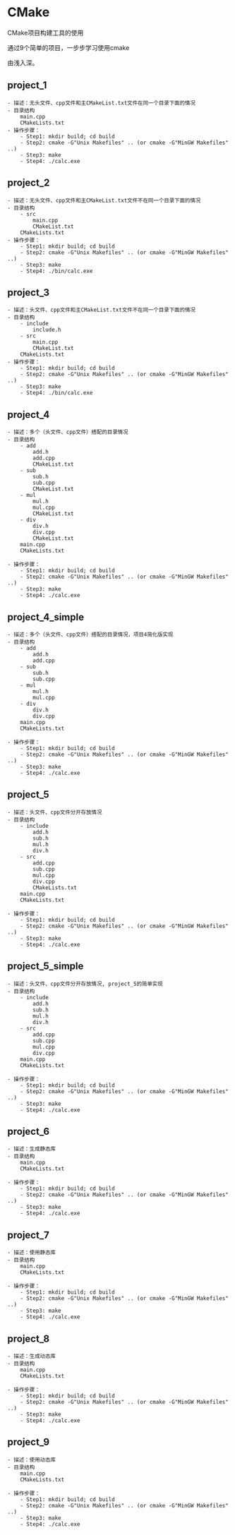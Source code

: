 # CMake
CMake项目构建工具的使用

通过9个简单的项目，一步步学习使用cmake

由浅入深。

## project_1
    - 描述：无头文件、cpp文件和主CMakeList.txt文件在同一个目录下面的情况
    - 目录结构
        main.cpp
        CMakeLists.txt
    - 操作步骤：
        - Step1: mkdir build; cd build
        - Step2: cmake -G"Unix Makefiles" .. (or cmake -G"MinGW Makefiles" ..)
        - Step3: make
        - Step4: ./calc.exe

## project_2
    - 描述：无头文件、cpp文件和主CMakeList.txt文件不在同一个目录下面的情况
    - 目录结构
        - src
            main.cpp
            CMakeList.txt
        CMakeLists.txt
    - 操作步骤：
        - Step1: mkdir build; cd build
        - Step2: cmake -G"Unix Makefiles" .. (or cmake -G"MinGW Makefiles" ..)
        - Step3: make
        - Step4: ./bin/calc.exe

## project_3
    - 描述：头文件、cpp文件和主CMakeList.txt文件不在同一个目录下面的情况
    - 目录结构
        - include
            include.h
        - src
            main.cpp
            CMakeList.txt
        CMakeLists.txt
    - 操作步骤：
        - Step1: mkdir build; cd build
        - Step2: cmake -G"Unix Makefiles" .. (or cmake -G"MinGW Makefiles" ..)
        - Step3: make
        - Step4: ./bin/calc.exe

## project_4
    - 描述：多个（头文件、cpp文件）搭配的目录情况
    - 目录结构
        - add
            add.h
            add.cpp
            CMakeList.txt
        - sub
            sub.h
            sub.cpp
            CMakeList.txt
        - mul
            mul.h
            mul.cpp
            CMakeList.txt
        - div
            div.h
            div.cpp
            CMakeList.txt
        main.cpp
        CMakeLists.txt

    - 操作步骤：
        - Step1: mkdir build; cd build
        - Step2: cmake -G"Unix Makefiles" .. (or cmake -G"MinGW Makefiles" ..)
        - Step3: make
        - Step4: ./calc.exe

## project_4_simple
    - 描述：多个（头文件、cpp文件）搭配的目录情况，项目4简化版实现
    - 目录结构
        - add
            add.h
            add.cpp
        - sub
            sub.h
            sub.cpp
        - mul
            mul.h
            mul.cpp
        - div
            div.h
            div.cpp
        main.cpp
        CMakeLists.txt

    - 操作步骤：
        - Step1: mkdir build; cd build
        - Step2: cmake -G"Unix Makefiles" .. (or cmake -G"MinGW Makefiles" ..)
        - Step3: make
        - Step4: ./calc.exe

## project_5
    - 描述：头文件、cpp文件分开存放情况
    - 目录结构
        - include
            add.h
            sub.h
            mul.h
            div.h
        - src
            add.cpp
            sub.cpp
            mul.cpp
            div.cpp
            CMakeLists.txt
        main.cpp
        CMakeLists.txt

    - 操作步骤：
        - Step1: mkdir build; cd build
        - Step2: cmake -G"Unix Makefiles" .. (or cmake -G"MinGW Makefiles" ..)
        - Step3: make
        - Step4: ./calc.exe

## project_5_simple
    - 描述：头文件、cpp文件分开存放情况, project_5的简单实现
    - 目录结构
        - include
            add.h
            sub.h
            mul.h
            div.h
        - src
            add.cpp
            sub.cpp
            mul.cpp
            div.cpp
        main.cpp
        CMakeLists.txt

    - 操作步骤：
        - Step1: mkdir build; cd build
        - Step2: cmake -G"Unix Makefiles" .. (or cmake -G"MinGW Makefiles" ..)
        - Step3: make
        - Step4: ./calc.exe

## project_6
    - 描述：生成静态库
    - 目录结构
        main.cpp
        CMakeLists.txt

    - 操作步骤：
        - Step1: mkdir build; cd build
        - Step2: cmake -G"Unix Makefiles" .. (or cmake -G"MinGW Makefiles" ..)
        - Step3: make
        - Step4: ./calc.exe

## project_7
    - 描述：使用静态库
    - 目录结构
        main.cpp
        CMakeLists.txt

    - 操作步骤：
        - Step1: mkdir build; cd build
        - Step2: cmake -G"Unix Makefiles" .. (or cmake -G"MinGW Makefiles" ..)
        - Step3: make
        - Step4: ./calc.exe

## project_8
    - 描述：生成动态库
    - 目录结构
        main.cpp
        CMakeLists.txt

    - 操作步骤：
        - Step1: mkdir build; cd build
        - Step2: cmake -G"Unix Makefiles" .. (or cmake -G"MinGW Makefiles" ..)
        - Step3: make
        - Step4: ./calc.exe

## project_9
    - 描述：使用动态库
    - 目录结构
        main.cpp
        CMakeLists.txt

    - 操作步骤：
        - Step1: mkdir build; cd build
        - Step2: cmake -G"Unix Makefiles" .. (or cmake -G"MinGW Makefiles" ..)
        - Step3: make
        - Step4: ./calc.exe